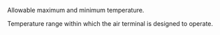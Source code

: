 Allowable maximum and minimum temperature.

Temperature range within which the air terminal is designed to operate.
